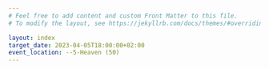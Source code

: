 ```yaml
---
# Feel free to add content and custom Front Matter to this file.
# To modify the layout, see https://jekyllrb.com/docs/themes/#overriding-theme-defaults

layout: index
target_date: 2023-04-05T18:00:00+02:00
event_location: --5-Heaven (50)
---
```

